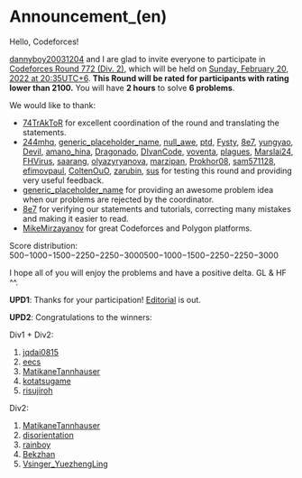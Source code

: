 # Announcement_(en)

Hello, Codeforces!

[dannyboy20031204](https://codeforces.com/profile/dannyboy20031204 "Master dannyboy20031204") and I are glad to invite everyone to participate in [Codeforces Round 772 (Div. 2)](https://codeforces.com/contest/1635 "Codeforces Round 772 (Div. 2)"), which will be held on [Sunday, February 20, 2022 at 20:35UTC+6](https://codeforces.com/https://www.timeanddate.com/worldclock/fixedtime.html?day=20&month=2&year=2022&hour=17&min=35&sec=0&p1=166). **This Round will be rated for participants with rating lower than 2100.** You will have **2 hours** to solve **6 problems**.

We would like to thank:

 * [74TrAkToR](https://codeforces.com/profile/74TrAkToR "Grandmaster 74TrAkToR") for excellent coordination of the round and translating the statements.
* [244mhq](https://codeforces.com/profile/244mhq "Legendary Grandmaster 244mhq"), [generic_placeholder_name](https://codeforces.com/profile/generic_placeholder_name "Grandmaster generic_placeholder_name"), [null_awe](https://codeforces.com/profile/null_awe "Master null_awe"), [ptd](https://codeforces.com/profile/ptd "International Master ptd"), [Fysty](https://codeforces.com/profile/Fysty "International Master Fysty"), [8e7](https://codeforces.com/profile/8e7 "International Master 8e7"), [yungyao](https://codeforces.com/profile/yungyao "Master yungyao"), [Devil](https://codeforces.com/profile/Devil "Master Devil"), [amano_hina](https://codeforces.com/profile/amano_hina "Master amano_hina"), [Dragonado](https://codeforces.com/profile/Dragonado "Candidate Master Dragonado"), [DIvanCode](https://codeforces.com/profile/DIvanCode "Candidate Master DIvanCode"), [voventa](https://codeforces.com/profile/voventa "Candidate Master voventa"), [plagues](https://codeforces.com/profile/plagues "Candidate Master plagues"), [Marslai24](https://codeforces.com/profile/Marslai24 "Candidate Master Marslai24"), [FHVirus](https://codeforces.com/profile/FHVirus "Candidate Master FHVirus"), [saarang](https://codeforces.com/profile/saarang "Expert saarang"), [olyazyryanova](https://codeforces.com/profile/olyazyryanova "Expert olyazyryanova"), [marzipan](https://codeforces.com/profile/marzipan "Expert marzipan"), [Prokhor08](https://codeforces.com/profile/Prokhor08 "Expert Prokhor08"), [sam571128](https://codeforces.com/profile/sam571128 "Expert sam571128"), [efimovpaul](https://codeforces.com/profile/efimovpaul "Specialist efimovpaul"), [ColtenOuO](https://codeforces.com/profile/ColtenOuO "Specialist ColtenOuO"), [zarubin](https://codeforces.com/profile/zarubin "Pupil zarubin"), [sus](https://codeforces.com/profile/sus "Pupil sus") for testing this round and providing very useful feedback.
* [generic_placeholder_name](https://codeforces.com/profile/generic_placeholder_name "Grandmaster generic_placeholder_name") for providing an awesome problem idea when our problems are rejected by the coordinator.
* [8e7](https://codeforces.com/profile/8e7 "International Master 8e7") for verifying our statements and tutorials, correcting many mistakes and making it easier to read.
* [MikeMirzayanov](https://codeforces.com/profile/MikeMirzayanov "Headquarters, MikeMirzayanov") for great Codeforces and Polygon platforms.

Score distribution: 500−1000−1500−2250−2250−3000500−1000−1500−2250−2250−3000

I hope all of you will enjoy the problems and have a positive delta. GL & HF ^^.

**UPD1**: Thanks for your participation! [Editorial](Tutorial_(en).md) is out.

**UPD2**: Congratulations to the winners:

Div1 + Div2:

 1. [jqdai0815](https://codeforces.com/profile/jqdai0815 "Legendary Grandmaster jqdai0815")
2. [eecs](https://codeforces.com/profile/eecs "International Grandmaster eecs")
3. [MatikaneTannhauser](https://codeforces.com/profile/MatikaneTannhauser "Expert MatikaneTannhauser")
4. [kotatsugame](https://codeforces.com/profile/kotatsugame "International Grandmaster kotatsugame")
5. [risujiroh](https://codeforces.com/profile/risujiroh "International Grandmaster risujiroh")

Div2:

 1. [MatikaneTannhauser](https://codeforces.com/profile/MatikaneTannhauser "Expert MatikaneTannhauser")
2. [disorientation](https://codeforces.com/profile/disorientation "Specialist disorientation")
3. [rainboy](https://codeforces.com/profile/rainboy "Candidate Master rainboy")
4. [Bekzhan](https://codeforces.com/profile/Bekzhan "Newbie Bekzhan")
5. [Vsinger_YuezhengLing](https://codeforces.com/profile/Vsinger_YuezhengLing "Newbie Vsinger_YuezhengLing")
